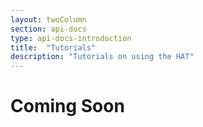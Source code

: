 ```yaml
---
layout: twoColumn
section: api-docs
type: api-docs-introduction
title:  "Tutorials"
description: "Tutorials on using the HAT"
---
```


# Coming Soon
